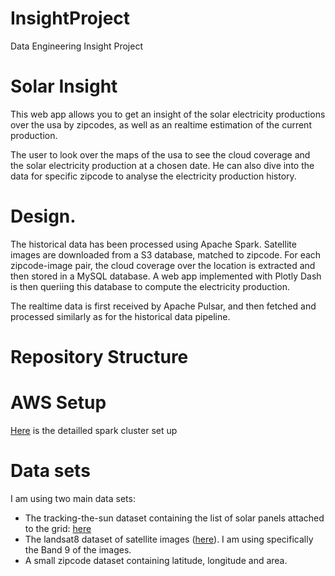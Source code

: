 # InsightProject
Data Engineering Insight Project
<h1>
Solar Insight
</h1>


<p>This web app allows you to get an insight of the solar electricity productions over the usa by zipcodes, as well as an realtime estimation of the current production.</p>

<p>The user to look over the maps of the usa to see the cloud coverage and the solar electricity production at a chosen date. He can also dive into the data for specific zipcode to analyse the electricity production history.</p>

<h1>
Design.
</h1>

<p>The historical data has been processed using Apache Spark. Satellite images are downloaded from a S3 database, matched to zipcode. For each zipcode-image pair, the cloud coverage over the location is extracted and then stored in a MySQL database. A web app implemented with Plotly Dash is then queriing this database to compute the electricity production.</p>

<p>The realtime data is first received by Apache Pulsar, and then fetched and processed similarly as for the historical data pipeline.</p>

<h1>
Repository Structure
</h1>

<h1>
AWS Setup
</h1>
<a href="/biby/InsightProject/blob/master/setup_spark.md">Here</a> is the detailled spark cluster set up 
<h1>
Data sets
</h1>

<p>I am using two main data sets:</p>
<ul>
<li>The tracking-the-sun dataset containing the list of solar panels attached to the grid: <a href="https://emp.lbl.gov/tracking-the-sun/" >here</a></li>
<li> The landsat8 dataset of satellite images (<a href="https://registry.opendata.aws/landsat-8/">here</a>). I am using specifically the Band 9 of the images.</li>
<li> A small zipcode dataset containing latitude, longitude and area.</li>
</ul>

